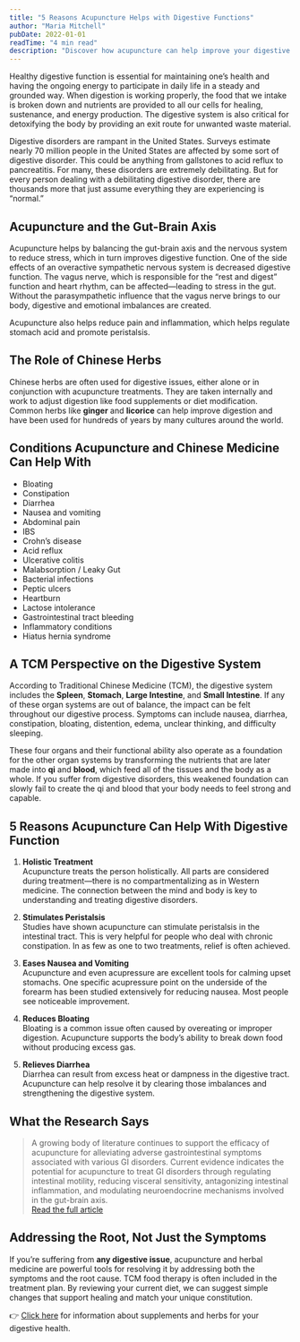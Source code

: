 ```yaml
---
title: "5 Reasons Acupuncture Helps with Digestive Functions"
author: "Maria Mitchell"
pubDate: 2022-01-01
readTime: "4 min read"
description: "Discover how acupuncture can help improve your digestive health and address common gastrointestinal issues through holistic treatment approaches."
---
```


Healthy digestive function is essential for maintaining one’s health and having the ongoing energy to participate in daily life in a steady and grounded way. When digestion is working properly, the food that we intake is broken down and nutrients are provided to all our cells for healing, sustenance, and energy production. The digestive system is also critical for detoxifying the body by providing an exit route for unwanted waste material.

Digestive disorders are rampant in the United States. Surveys estimate nearly 70 million people in the United States are affected by some sort of digestive disorder. This could be anything from gallstones to acid reflux to pancreatitis. For many, these disorders are extremely debilitating. But for every person dealing with a debilitating digestive disorder, there are thousands more that just assume everything they are experiencing is “normal.”

## Acupuncture and the Gut-Brain Axis

Acupuncture helps by balancing the gut-brain axis and the nervous system to reduce stress, which in turn improves digestive function. One of the side effects of an overactive sympathetic nervous system is decreased digestive function. The vagus nerve, which is responsible for the “rest and digest” function and heart rhythm, can be affected—leading to stress in the gut. Without the parasympathetic influence that the vagus nerve brings to our body, digestive and emotional imbalances are created.

Acupuncture also helps reduce pain and inflammation, which helps regulate stomach acid and promote peristalsis.

## The Role of Chinese Herbs

Chinese herbs are often used for digestive issues, either alone or in conjunction with acupuncture treatments. They are taken internally and work to adjust digestion like food supplements or diet modification. Common herbs like **ginger** and **licorice** can help improve digestion and have been used for hundreds of years by many cultures around the world.

## Conditions Acupuncture and Chinese Medicine Can Help With

- Bloating
- Constipation
- Diarrhea
- Nausea and vomiting
- Abdominal pain
- IBS
- Crohn’s disease
- Acid reflux
- Ulcerative colitis
- Malabsorption / Leaky Gut
- Bacterial infections
- Peptic ulcers
- Heartburn
- Lactose intolerance
- Gastrointestinal tract bleeding
- Inflammatory conditions
- Hiatus hernia syndrome

## A TCM Perspective on the Digestive System

According to Traditional Chinese Medicine (TCM), the digestive system includes the **Spleen**, **Stomach**, **Large Intestine**, and **Small Intestine**. If any of these organ systems are out of balance, the impact can be felt throughout our digestive process. Symptoms can include nausea, diarrhea, constipation, bloating, distention, edema, unclear thinking, and difficulty sleeping.

These four organs and their functional ability also operate as a foundation for the other organ systems by transforming the nutrients that are later made into **qi** and **blood**, which feed all of the tissues and the body as a whole. If you suffer from digestive disorders, this weakened foundation can slowly fail to create the qi and blood that your body needs to feel strong and capable.

## 5 Reasons Acupuncture Can Help With Digestive Function

1. **Holistic Treatment**  
   Acupuncture treats the person holistically. All parts are considered during treatment—there is no compartmentalizing as in Western medicine. The connection between the mind and body is key to understanding and treating digestive disorders.

2. **Stimulates Peristalsis**  
   Studies have shown acupuncture can stimulate peristalsis in the intestinal tract. This is very helpful for people who deal with chronic constipation. In as few as one to two treatments, relief is often achieved.

3. **Eases Nausea and Vomiting**  
   Acupuncture and even acupressure are excellent tools for calming upset stomachs. One specific acupressure point on the underside of the forearm has been studied extensively for reducing nausea. Most people see noticeable improvement.

4. **Reduces Bloating**  
   Bloating is a common issue often caused by overeating or improper digestion. Acupuncture supports the body’s ability to break down food without producing excess gas.

5. **Relieves Diarrhea**  
   Diarrhea can result from excess heat or dampness in the digestive tract. Acupuncture can help resolve it by clearing those imbalances and strengthening the digestive system.

## What the Research Says

> A growing body of literature continues to support the efficacy of acupuncture for alleviating adverse gastrointestinal symptoms associated with various GI disorders. Current evidence indicates the potential for acupuncture to treat GI disorders through regulating intestinal motility, reducing visceral sensitivity, antagonizing intestinal inflammation, and modulating neuroendocrine mechanisms involved in the gut-brain axis.  
> [Read the full article](https://lupinepublishers.com/gastroenterology-hepatology-journal/fulltext/evaluating-the-therapeutic-role-of-acupuncture-in-gastrointestinal-disorders-c.ID.000140.php)

## Addressing the Root, Not Just the Symptoms

If you’re suffering from **any digestive issue**, acupuncture and herbal medicine are powerful tools for resolving it by addressing both the symptoms and the root cause. TCM food therapy is often included in the treatment plan. By reviewing your current diet, we can suggest simple changes that support healing and match your unique constitution.

👉 [Click here](https://www.wellnessmedicalcenter.com) for information about supplements and herbs for your digestive health.
